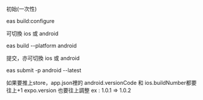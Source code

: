 初始(一次性)

eas build:configure

可切換 ios 或 android

eas build --platform android

提交，亦可切換 ios 或 android

eas submit -p android --latest 

如果要推上store，app.json裡的
android.versionCode 和 ios.buildNumber都要往上+1
expo.version 也要往上調整 ex : 1.0.1 => 1.0.2 
